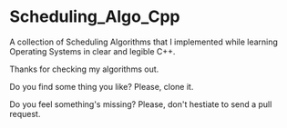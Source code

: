 # Scheduling_Algo_Cpp

A collection of Scheduling Algorithms that I implemented while learning Operating Systems in clear and legible C++.

Thanks for checking my algorithms out.

Do you find some thing you like? Please, clone it.


Do you feel something's missing? Please, don't hestiate to send a pull request.
